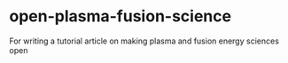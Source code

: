 # open-plasma-fusion-science
For writing a tutorial article on making plasma and fusion energy sciences open
